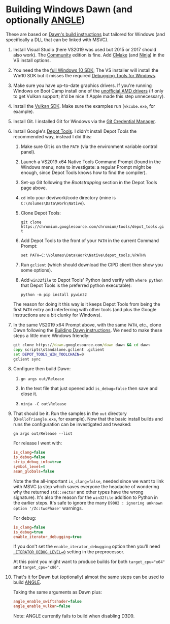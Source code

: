 # Building Windows Dawn (and optionally [ANGLE](https://chromium.googlesource.com/angle/angle))

These are based on [Dawn's build instructions](//dawn.googlesource.com/dawn/+/HEAD/docs/buiding.md) but tailored for Windows (and specifically a DLL that can be linked with MSVC).

1. Install Visual Studio (here VS2019 was used but 2015 or 2017 should also work). The [Community](//visualstudio.microsoft.com/vs/community/) edition is fine. Add [CMake](//cmake.org) (and [Ninja](//ninja-build.org)) in the VS install options.

2. You need the the [full Windows 10 SDK](//developer.microsoft.com/en-gb/windows/downloads/windows-10-sdk/); The VS installer will install the Win10 SDK but it misses the required [Debugging Tools for Windows](//docs.microsoft.com/en-us/windows-hardware/drivers/debugger/).

3. Make sure you have up-to-date graphics drivers. If you're running Windows on Boot Camp install one of the [unofficial AMD drivers](//www.bootcampdrivers.com) (if only to get Vulkan support; it'd be nice if Apple made this step unnecessary).

4. Install the [Vulkan SDK](//www.lunarg.com/vulkan-sdk/). Make sure the examples run (`vkcube.exe`, for example).

5. Install Git. I installed Git for Windows via the [Git Credential Manager](https://github.com/Microsoft/Git-Credential-Manager-for-Windows/releases/).

6. Install Google's [Depot Tools](//commondatastorage.googleapis.com/chrome-infra-docs/flat/depot_tools/docs/html/depot_tools_tutorial.html#_setting_up). I didn't install Depot Tools the recommended way, instead I did this:

	1. Make sure Git is on the `PATH` (via the environment variable control panel).

	2. Launch a VS2019 x64 Native Tools Command Prompt (found in the Windows menu; note to investigate: a regular Prompt might be enough, since Depot Tools knows how to find the compiler).

	3. Set-up Git following the *Bootstrapping* section in the Depot Tools page above.

	4. `cd` into your dev/work/code directory (mine is `C:\Volumes\Data\Work\Native`).

	5. Clone Depot Tools:

		`git clone https://chromium.googlesource.com/chromium/tools/depot_tools.git`

	6. Add Depot Tools to the front of your `PATH` in the current Command Prompt:

		`set PATH=C:\Volumes\Data\Work\Native\depot_tools;%PATH%`

	7. Run `gclient` (which should download the CIPD client then show you some options).

	8. Add `win32file` to Depot Tools' Python (and verify with `where python` that Depot Tools is the preferred python executable):

		`python -m pip install pywin32`

	The reason for doing it this way is it keeps Depot Tools from being the first `PATH` entry and interferring with other tools (and plus the Google instructions are a bit clunky for Windows).

7. In the same VS2019 x64 Prompt above, with the same `PATH`, etc., clone Dawn following the [Building Dawn instructions](https://dawn.googlesource.com/dawn/+/HEAD/docs/buiding.md). We need to make these steps a little more Windows friendly:

	```bat
	git clone https://dawn.googlesource.com/dawn dawn && cd dawn
	copy scripts\standalone.gclient .gclient
	set DEPOT_TOOLS_WIN_TOOLCHAIN=0
	gclient sync
	```

8. Configure then build Dawn:

	1. `gn args out/Release`

	2. In the text file that just opened add `is_debug=false` then save and close it.

	3. `ninja -C out\Release`

9. That should be it. Run the samples in the `out` directory (`CHelloTriangle.exe`, for example). Now that the basic install builds and runs the configuration can be investigated and tweaked:

	`gn args out/Release --list`

	For release I went with:

	```ini
	is_clang=false
	is_debug=false
	strip_debug_info=true
	symbol_level=0
	asan_globals=false
	```

	Note the the all-important `is_clang=false`, needed since we want to link with MSVC (a step which saves everyone the headache of wondering why the returned `std::vector` and other types have the wrong signature). It's also the reason for the `win32file` addition to Python in the earlier steps. It's safe to ignore the many `D9002 : ignoring unknown option '/Zc:twoPhase'` warnings.

	For debug:

	```ini
	is_clang=false
	is_debug=true
	enable_iterator_debugging=true
	```

	If you don't set the `enable_iterator_debugging` option then you'll need [`_ITERATOR_DEBUG_LEVEL=0`](//docs.microsoft.com/en-us/cpp/standard-library/iterator-debug-level?view=vs-2019) setting in the preprocessor.

	At this point you might want to produce builds for both `target_cpu="x64"` and `target_cpu="x86"`.
	
10. That's it for Dawn but (optionally) almost the same steps can be used to build [ANGLE](https://chromium.googlesource.com/angle/angle/+/HEAD/doc/DevSetup.md).

	Taking the same arguments as Dawn plus:

	```ini
	angle_enable_swiftshader=false
	angle_enable_vulkan=false
	```

	Note: ANGLE currently fails to build when disabling D3D9.
